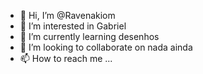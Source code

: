 - 👋 Hi, I’m @Ravenakiom
- 👀 I’m interested in Gabriel 
- 🌱 I’m currently learning desenhos 
- 💞️ I’m looking to collaborate on nada ainda 
- 📫 How to reach me ...

<!---
Ravenakiom/Ravenakiom is a ✨ special ✨ repository because its `README.md` (this file) appears on your GitHub profile.
You can click the Preview link to take a look at your changes.
--->
